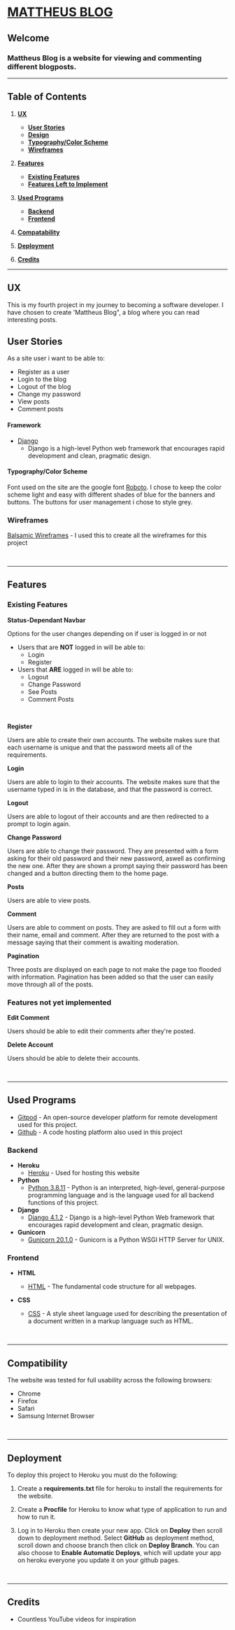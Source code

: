 # [MATTHEUS BLOG](https://my-django-blog-mattheus.herokuapp.com/)

## Welcome

### Mattheus Blog is a website for viewing and commenting different blogposts.


---
## Table of Contents
1. [**UX**](#ux)
    - [**User Stories**](#user-stories)
    - [**Design**](#design)
    - [**Typography/Color Scheme**](#typographycolor-scheme)
    - [**Wireframes**](#wireframes)

2. [**Features**](#features)
    - [**Existing Features**](#existing-features)
    - [**Features Left to Implement**](#features-not-yet-implemented)

3. [**Used Programs**](#used-programs)
    - [**Backend**](#backend)
    - [**Frontend**](#frontend)

4. [**Compatability**](#compatibility)

5. [**Deployment**](#deployment)

6. [**Credits**](#credits)
---
## UX

This is my fourth project in my journey to becoming a software developer. I have chosen to create 'Mattheus Blog", a blog where you can read interesting posts.

## User Stories

As a site user i want to be able to:

- Register as a user
- Login to the blog
- Logout of the blog
- Change my password
- View posts
- Comment posts

#### Framework

- [Django](https://www.djangoproject.com/)
    - Django is a high-level Python web framework that encourages rapid development and clean, pragmatic design.

#### Typography/Color Scheme

Font used on the site are the google font [Roboto](https://fonts.google.com/specimen/Roboto). I chose to keep the color scheme light and easy with different shades of blue for the banners and buttons. The buttons for user management i chose to style grey.

### Wireframes

[Balsamic Wireframes](https://balsamiq.com/)
    - I used this to create all the wireframes for this project

<p>&nbsp;</p>

---

## Features

### Existing Features

**Status-Dependant Navbar**

Options for the user changes depending on if user is logged in or not
- Users that are **NOT** logged in will be able to:
    - Login
    - Register
- Users that **ARE** logged in will be able to:
    - Logout
    - Change Password
    - See Posts
    - Comment Posts

<p>&nbsp;</p>

**Register**

Users are able to create their own accounts. The website makes sure that each username is unique and that the password meets all of the requirements.

**Login**

Users are able to login to their accounts. The website makes sure that the username typed in is in the database, and that the password is correct.

**Logout**

Users are able to logout of their accounts and are then redirected to a prompt to login again.

**Change Password**

Users are able to change their password. They are presented with a form asking for their old password and their new password, aswell as confirming the new one. After they are shown a prompt saying their password has been changed and a button directing them to the home page.

**Posts**

Users are able to view posts.

**Comment**

Users are able to comment on posts. They are asked to fill out a form with their name, email and comment. After they are returned to the post with a message saying that their comment is awaiting moderation.

**Pagination**

Three posts are displayed on each page to not make the page too flooded with information. Pagination has been added so that the user can easily move through all of the posts.

### Features not yet implemented

**Edit Comment**

Users should be able to edit their comments after they're posted.

**Delete Account**

Users should be able to delete their accounts.

<p>&nbsp;</p>

---

## Used Programs
- [Gitpod](https://www.gitpod.io/) - An open-source developer platform for remote development used for this project.
- [Github](https://github.com/) -  A code hosting platform also used in this project

### Backend

- **Heroku**
    - [Heroku](https://www.heroku.com) - Used for hosting this website
- **Python**
    - [Python 3.8.11](https://www.python.org/) - Python is an interpreted, high-level, general-purpose programming language and is the language used for all backend functions of this project.
- **Django**
    - [Django 4.1.2](https://www.djangoproject.com/) - Django is a high-level Python Web framework that encourages rapid development and clean, pragmatic design.
- **Gunicorn**
    - [Gunicorn 20.1.0](https://gunicorn.org/) - Gunicorn is a Python WSGI HTTP Server for UNIX.

### Frontend

- **HTML**
    - [HTML](https://developer.mozilla.org/en-US/docs/Web/Guide/HTML/HTML5) - The fundamental code structure for all webpages.
- **CSS**
    - [CSS](https://sv.wikipedia.org/wiki/Cascading_Style_Sheets) - A style sheet language used for describing the presentation of a document written in a markup language such as HTML.

    <p>&nbsp;</p>

---

## Compatibility

The website was tested for full usability across the following browsers:

- Chrome
- Firefox
- Safari
- Samsung Internet Browser

<p>&nbsp;</p>

---

## Deployment

To deploy this project to Heroku you must do the following:

1. Create a **requirements.txt** file for heroku to install the requirements for the website.

2. Create a **Procfile** for Heroku to know what type of application to run and how to run it.

3. Log in to Heroku then create your new app. Click on **Deploy** then scroll down to deployment method. Select **GitHub** as deployment method, scroll down and choose branch then click on **Deploy Branch**. You can also choose to **Enable Automatic Deploys**, which will update your app on heroku everyone you update it on your github pages.

<p>&nbsp;</p>

---

## Credits 

- Countless YouTube videos for inspiration
